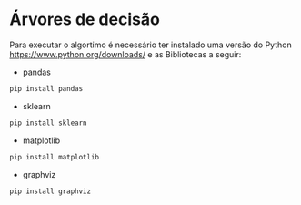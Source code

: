 # Árvores de decisão

Para executar o algortimo é necessário ter instalado uma versão do Python <https://www.python.org/downloads/> e as Bibliotecas a seguir:

- pandas
```Python
pip install pandas 
```

- sklearn 
```Python
pip install sklearn 
```
- matplotlib
```Python
pip install matplotlib 
```

- graphviz
```Python
pip install graphviz 
```
